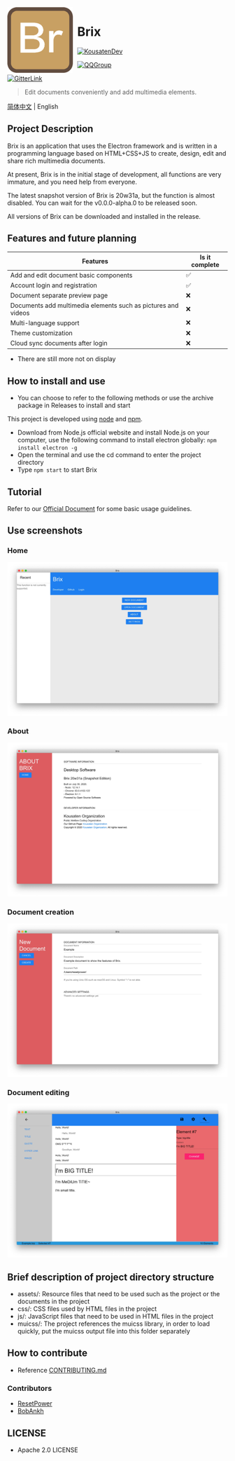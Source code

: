 <img width="150" height="150" align="left" style="float: left; margin: 0 10px 0 0;" alt="Brix Logo" src="assets/Brix.png">

# Brix

[![KousatenDev](https://img.shields.io/badge/Development-Kousaten-00bfff?style=flat-square)](https://github.com/kousaten)

[![QQGroup](https://img.shields.io/badge/QQGroup-698353248-f28258?style=flat-square)](https://www.baidu.com/s?ie=utf-8&f=3&rsv_bp=1&tn=monline_4_dg&wd=%E7%9F%A5%E9%81%93%E7%BE%A4%E5%8F%B7%E6%80%8E%E4%B9%88%E5%8A%A0%E5%85%A5qq%E7%BE%A4&oq=%25E9%25A2%259C%25E8%2589%25B2%25E4%25BB%25A3%25E7%25A0%2581&rsv_pq=8c4a645200028faa&rsv_t=20e9%2F5gduFOE5yCsOQR20aVWEthO5RkUtczlS30RHTZTWL70fvnBebZ2IXUflLheYJiY&rqlang=cn&rsv_enter=1&rsv_dl=ts_2&rsv_sug3=15&rsv_sug1=6&rsv_sug7=100&rsv_sug2=1&rsv_btype=t&prefixsug=%25E7%259F%25A5%25E9%2581%2593%25E7%25BE%25A4%25E5%258F%25B7&rsp=2&inputT=3826&rsv_sug4=3964)

[![GitterLink](https://img.shields.io/badge/ChatOn-Gitter-177cb0?style=flat-square)](https://gitter.im/Kousaten-Dev/community?utm_source=badge&utm_medium=badge&utm_campaign=pr-badge)

> Edit documents conveniently and add multimedia elements.

[简体中文](README.md) | English

## Project Description

Brix is an application that uses the Electron framework and is written in a programming language based on HTML+CSS+JS to create, design, edit and share rich multimedia documents.

At present, Brix is in the initial stage of development, all functions are very immature, and you need help from everyone.

The latest snapshot version of Brix is 20w31a, but the function is almost disabled. You can wait for the v0.0.0-alpha.0 to be released soon.

All versions of Brix can be downloaded and installed in the release.

## Features and future planning

| Features | Is it complete |
| --- | --- |
| Add and edit document basic components | ✅ |
| Account login and registration | ✅ |
| Document separate preview page | ❌ |
| Documents add multimedia elements such as pictures and videos | ❌ |
| Multi-language support | ❌ |
| Theme customization | ❌ |
| Cloud sync documents after login | ❌ |

- There are still more not on display

## How to install and use

- You can choose to refer to the following methods or use the archive package in Releases to install and start

This project is developed using [node](nodejs.org) and [npm](npmjs.org).

- Download from Node.js official website and install Node.js on your computer, use the following command to install electron globally:
    `npm install electron -g`
- Open the terminal and use the cd command to enter the project directory
- Type `npm start` to start Brix

## Tutorial

Refer to our [Official Document](https://kousaten.github.io/brix/) for some basic usage guidelines.

## Use screenshots

### Home

![assets/demo-0.jpg](assets/demo-0.jpg)

### About

![assets/demo-1.jpg](assets/demo-1.jpg)

### Document creation

![assets/demo-2.jpg](assets/demo-2.jpg)

### Document editing

![assets/demo-3.jpg](assets/demo-3.jpg)

## Brief description of project directory structure

- assets/: Resource files that need to be used such as the project or the documents in the project
- css/: CSS files used by HTML files in the project
- js/: JavaScript files that need to be used in HTML files in the project
- muicss/: The project references the muicss library, in order to load quickly, put the muicss output file into this folder separately

## How to contribute

- Reference [CONTRIBUTING.md](https://github.com/BobAnkh/LinuxBeginner/blob/master/CONTRIBUTING.md)

### Contributors

- [ResetPower](https://github.com/ResetPower)
- [BobAnkh](https://github.com/BobAnkh)

## LICENSE

- Apache 2.0 LICENSE
